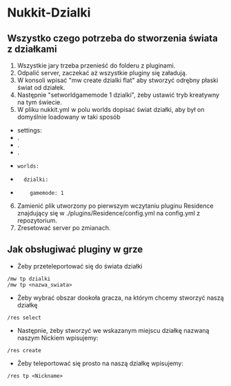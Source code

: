 # Nukkit-Dzialki
## Wszystko czego potrzeba do stworzenia świata z działkami


1. Wszystkie jary trzeba przenieść do folderu z pluginami.
2. Odpalić server, zaczekać aż wszystkie pluginy się załadują.
3. W konsoli wpisać "mw create dzialki flat" aby stworzyć odrębny płaski świat od działek.
4. Następnie "setworldgamemode 1 dzialki", żeby ustawić tryb kreatywny na tym świecie.
5. W pliku nukkit.yml w polu worlds dopisać świat działki, aby był on domyślnie loadowany w taki sposób
* settings:
*  .
*  .
*  .
*     worlds:
*       dzialki:
*         gamemode: 1
6. Zamienić plik utworzony po pierwszym wczytaniu pluginu Residence znajdujący się w ./plugins/Residence/config.yml na config.yml z repozytorium.
7. Zresetować server po zmianach.


## Jak obsługiwać pluginy w grze

* Żeby przeteleportować się do świata działki
```
/mw tp dzialki
/mw tp <nazwa_swiata>
```

* Żeby wybrać obszar dookoła gracza, na którym chcemy stworzyć naszą działkę
```
/res select
```

* Następnie, żeby stworzyć we wskazanym miejscu działkę nazwaną naszym Nickiem wpisujemy:
```
/res create
```

* Żeby teleportować się prosto na naszą działkę wpisujemy:
```
/res tp <Nickname>
```

